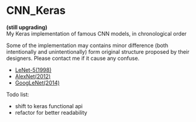 # CNN_Keras
**(still upgrading)**  
My Keras implementation of famous CNN models, in chronological order   

Some of the implementation may contains minor difference (both intentionally and unintentionally) form original structure proposed by their designers. Please contact me if it cause any confuse.  
- [LeNet-5(1998)](LeNet-5.py)  
- [AlexNet(2012)](AlexNet.py)  
- [GoogLeNet(2014)](GoogLeNet.py)  

Todo list:  
- shift to keras functional api
- refactor for better readability